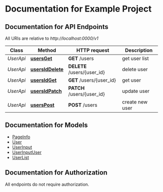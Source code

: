 # Documentation for Example Project

<a name="documentation-for-api-endpoints"></a>
## Documentation for API Endpoints

All URIs are relative to *http://localhost:0000/v1*

Class | Method | HTTP request | Description
------------ | ------------- | ------------- | -------------
*UserApi* | [**usersGet**](Apis/UserApi.md#usersget) | **GET** /users | get user list
*UserApi* | [**usersIdDelete**](Apis/UserApi.md#usersiddelete) | **DELETE** /users/{user_id} | delete user
*UserApi* | [**usersIdGet**](Apis/UserApi.md#usersidget) | **GET** /users/{user_id} | get user
*UserApi* | [**usersIdPatch**](Apis/UserApi.md#usersidpatch) | **PATCH** /users/{user_id} | update user
*UserApi* | [**usersPost**](Apis/UserApi.md#userspost) | **POST** /users | create new user


<a name="documentation-for-models"></a>
## Documentation for Models

 - [PageInfo](.//Models/PageInfo.md)
 - [User](.//Models/User.md)
 - [UserInput](.//Models/UserInput.md)
 - [UserInputUser](.//Models/UserInputUser.md)
 - [UserList](.//Models/UserList.md)


<a name="documentation-for-authorization"></a>
## Documentation for Authorization

All endpoints do not require authorization.
